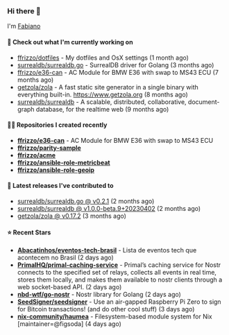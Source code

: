 ### Hi there 👋

I'm [Fabiano](https://ffrizzo.com)

#### 👷 Check out what I'm currently working on


- [ffrizzo/dotfiles](https://github.com/ffrizzo/dotfiles) - My dotfiles and OsX settings (1 month ago)
- [surrealdb/surrealdb.go](https://github.com/surrealdb/surrealdb.go) - SurrealDB driver for Golang (3 months ago)
- [ffrizzo/e36-can](https://github.com/ffrizzo/e36-can) - AC Module for BMW E36 with swap to MS43 ECU (7 months ago)
- [getzola/zola](https://github.com/getzola/zola) - A fast static site generator in a single binary with everything built-in. https://www.getzola.org (8 months ago)
- [surrealdb/surrealdb](https://github.com/surrealdb/surrealdb) - A scalable, distributed, collaborative, document-graph database, for the realtime web (9 months ago)

#### 👨‍💻 Repositories I created recently
- **[ffrizzo/e36-can](https://github.com/ffrizzo/e36-can)** - AC Module for BMW E36 with swap to MS43 ECU
- **[ffrizzo/parity-sample](https://github.com/ffrizzo/parity-sample)**
- **[ffrizzo/acme](https://github.com/ffrizzo/acme)**
- **[ffrizzo/ansible-role-metricbeat](https://github.com/ffrizzo/ansible-role-metricbeat)**
- **[ffrizzo/ansible-role-geoip](https://github.com/ffrizzo/ansible-role-geoip)**

#### 🚀 Latest releases I've contributed to


- [surrealdb/surrealdb.go @ v0.2.1](https://github.com/surrealdb/surrealdb.go/releases/tag/v0.2.1) (2 months ago)
- [surrealdb/surrealdb @ v1.0.0-beta.9&#43;20230402](https://github.com/surrealdb/surrealdb/releases/tag/v1.0.0-beta.9%2B20230402) (2 months ago)
- [getzola/zola @ v0.17.2](https://github.com/getzola/zola/releases/tag/v0.17.2) (3 months ago)

#### ⭐ Recent Stars


- **[Abacatinhos/eventos-tech-brasil](https://github.com/Abacatinhos/eventos-tech-brasil)** - Lista de eventos tech que acontecem no Brasil (2 days ago)
- **[PrimalHQ/primal-caching-service](https://github.com/PrimalHQ/primal-caching-service)** - Primal’s caching service for Nostr connects to the specified set of relays, collects all events in real time, stores them locally, and makes them available to nostr clients through a web socket-based API. (2 days ago)
- **[nbd-wtf/go-nostr](https://github.com/nbd-wtf/go-nostr)** - Nostr library for Golang (2 days ago)
- **[SeedSigner/seedsigner](https://github.com/SeedSigner/seedsigner)** - Use an air-gapped Raspberry Pi Zero to sign for Bitcoin transactions! (and do other cool stuff) (3 days ago)
- **[nix-community/haumea](https://github.com/nix-community/haumea)** - Filesystem-based module system for Nix [maintainer=@figsoda] (4 days ago)
